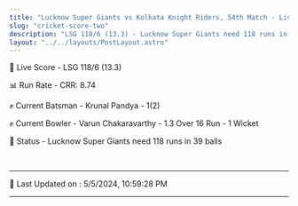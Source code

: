 ```yaml
---
title: "Lucknow Super Giants vs Kolkata Knight Riders, 54th Match - Live Cricket Score"
slug: "cricket-score-two"
description: "LSG 118/6 (13.3) - Lucknow Super Giants need 118 runs in 39 balls."
layout: "../../layouts/PostLayout.astro"
---
```


🔴 Live Score - LSG 118/6 (13.3)  

📊 Run Rate - CRR: 8.74  

✊ Current Batsman - Krunal Pandya - 1(2)  

✊ Current Bowler - Varun Chakaravarthy - 1.3 Over 16 Run - 1 Wicket  

📑 Status - Lucknow Super Giants need 118 runs in 39 balls

<br />

***

📝 Last Updated on : 5/5/2024, 10:59:28 PM

***

